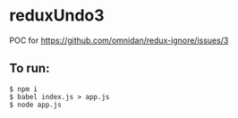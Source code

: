 # reduxUndo3
POC for https://github.com/omnidan/redux-ignore/issues/3

## To run:
```
$ npm i
$ babel index.js > app.js
$ node app.js
```
